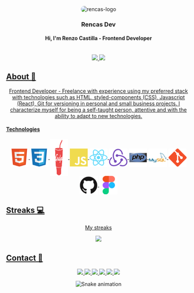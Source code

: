 <p align="center">
 <img align="center" alt="rencas-logo" height="100" style="border-radius:50px;" src="https://res.cloudinary.com/rencasweb/image/upload/v1640997111/logo_tyqccb.png">
 <h3 align="center">Rencas Dev</h3>
 <h4 align="center">Hi, I'm Renzo Castilla - Frontend Developer</h4>
</p>
 
<br>
 
<div align="center">
  <a href="https://github.com/Rencas1207">
  <img height="210em" src="https://github-readme-stats.vercel.app/api?username=rencas1207&show_icons=true&theme=radical&include_all_commits=true&count_private=true" />
  <img height="210em" src="https://github-readme-stats.vercel.app/api/top-langs/?username=rencas1207&layout=compact&langs_count=7&theme=radical" />
</div>
 
## About 👨
<div align="center">
  <p align="center">Frontend Developer - Freelance with experience using my preferred stack with technologies such as HTML, styled-components (CSS), Javascript (React), Git for versioning in personal and small business projects. I characterize myself for being a self-taught person, attentive and with the ability to adapt to new technologies.</p>
    </p>
</div>

#### Technologies
<div style="display: inline_block" align="center">
  <img align="center" alt="Rencas-HTML" height="50" width="50" src="https://raw.githubusercontent.com/devicons/devicon/master/icons/html5/html5-original.svg">
  <img align="center" alt="Rencas-CSS" height="50" width="50" src="https://raw.githubusercontent.com/devicons/devicon/master/icons/css3/css3-original.svg">
  <img align="center" alt="Rencas-Gulp" height="100" width="50" src="https://raw.githubusercontent.com/devicons/devicon/master/icons/gulp/gulp-plain.svg">
  <img align="center" alt="Rencas-Js" height="50" width="50" src="https://raw.githubusercontent.com/devicons/devicon/master/icons/javascript/javascript-plain.svg">
  <img align="center" alt="Rencas-React" height="50" width="50" src="https://raw.githubusercontent.com/devicons/devicon/master/icons/react/react-original.svg">
  <img align="center" alt="Rencas-Redux" height="50" width="50" src="https://raw.githubusercontent.com/devicons/devicon/master/icons/redux/redux-original.svg">
  <img align="center" alt="Rencas-Php" height="50" width="50" src="https://raw.githubusercontent.com/devicons/devicon/master/icons/php/php-original.svg">
  <img align="center" alt="Rencas-Mysql" height="50" width="50" src="https://raw.githubusercontent.com/devicons/devicon/master/icons/mysql/mysql-original-wordmark.svg">
  <img align="center" alt="Rencas-Git" height="50" width="50" src="https://raw.githubusercontent.com/devicons/devicon/master/icons/git/git-plain.svg">
  <img align="center" alt="Rencas-Github" height="50" width="50" src="https://raw.githubusercontent.com/devicons/devicon/master/icons/github/github-original.svg">
  <img align="center" alt="Rencas-Figma" height="50" width="50" src="https://raw.githubusercontent.com/devicons/devicon/master/icons/figma/figma-original.svg">
</div>

## Streaks 💻
<div align="center">
  <p align="center">My streaks</p>
  <img height="280em" src="https://github-readme-streak-stats.herokuapp.com/?user=Rencas1207&theme=radical&count_private=true" />
 
  <br/>
 
</div>

## Contact 📧
<div align="center"> 
  <a href="https://www.facebook.com/ren.casdagnino.17" target="_blank">
    <img src="https://img.shields.io/badge/Facebook-1877F2?style=for-the-badge&logo=facebook&logoColor=white" target="_blank">
  </a>
  
  <a href="https://twitter.com/rencas1207" target="_blank">
    <img src="https://img.shields.io/badge/Twitter-1DA1F2?style=for-the-badge&logo=twitter&logoColor=white" target="_blank">
  </a>
  
  <a href="https://www.instagram.com/renzo.casdagnino/" target="_blank">
    <img src="https://img.shields.io/badge/Instagram-E4405F?style=for-the-badge&logo=instagram&logoColor=white" target="_blank">
  </a>
 
  <a href="https://www.linkedin.com/in/rencas-dev/" target="_blank">
   <img src="	https://img.shields.io/badge/LinkedIn-0077B5?style=for-the-badge&logo=linkedin&logoColor=white" target="_blank">
  </a> 
  
  <a href = "mailto:rencasdag.12@gmail.com">
    <img src="https://img.shields.io/badge/Gmail-D14836?style=for-the-badge&logo=gmail&logoColor=white" target="_blank">
  </a>
  
  <a href="https://github.com/Rencas1207" target="_blank">
    <img src="https://img.shields.io/badge/GitHub-100000?style=for-the-badge&logo=github&logoColor=white" target="_blank">
  </a> 
 
  ![Snake animation](https://github.com/rencas1207/rencas1207/blob/output/github-contribution-grid-snake.svg)
</div>




